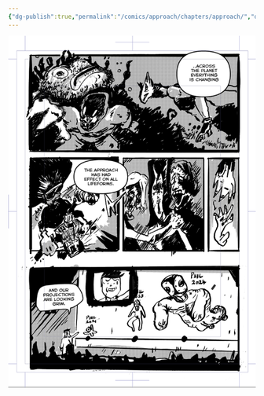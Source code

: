 ```yaml
---
{"dg-publish":true,"permalink":"/comics/approach/chapters/approach/","dgEnableSearch":"false","dgLinkPreview":"false"}
---
```




![c1.png](/img/user/gallery/c1.png)